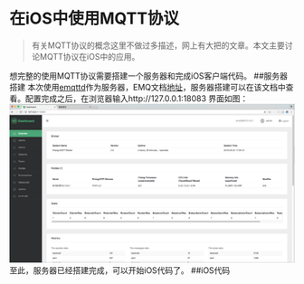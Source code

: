 # 在iOS中使用MQTT协议
>有关MQTT协议的概念这里不做过多描述，网上有大把的文章。本文主要讨论MQTT协议在iOS中的应用。

想完整的使用MQTT协议需要搭建一个服务器和完成iOS客户端代码。
##服务器搭建
本次使用[emqttd](https://github.com/emqtt/emqttd)作为服务器，EMQ文档[地址](http://emqtt.com/docs/v2/index.html)，服务器搭建可以在该文档中查看。配置完成之后，在浏览器输入http://127.0.0.1:18083 界面如图：
![](https://github.com/zyfoolboy/MQTTDemo/blob/master/MQTTDemo/img/server.png)
至此，服务器已经搭建完成，可以开始iOS代码了。
##iOS代码


